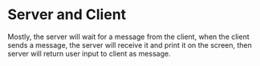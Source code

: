 # Server and Client

Mostly, the server will wait for a message from the client, when the client sends a message, the server will receive it and print it on the screen, then server will return user input to client as message.